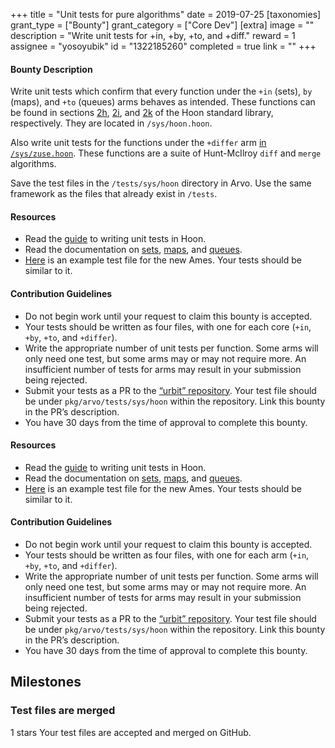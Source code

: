 +++
title = "Unit tests for pure algorithms"
date = 2019-07-25
[taxonomies]
grant_type = ["Bounty"]
grant_category = ["Core Dev"]
[extra]
image = ""
description = "Write unit tests for +in, +by, +to, and +diff."
reward = 1
assignee = "yosoyubik"
id = "1322185260"
completed = true
link = ""
+++

#### Bounty Description

Write unit tests which confirm that every function under the `+in` (sets), `by` (maps), and `+to` (queues) arms behaves as intended. These functions can be found in sections [2h](https://github.com/urbit/urbit/blob/0b0766b32b82a294b81f8f405548eb9f16d8c318/pkg/arvo/sys/hoon.hoon#L1142-L1368), [2i](https://github.com/urbit/urbit/blob/0b0766b32b82a294b81f8f405548eb9f16d8c318/pkg/arvo/sys/hoon.hoon#L1370-L1679), and [2k](https://github.com/urbit/urbit/blob/0b0766b32b82a294b81f8f405548eb9f16d8c318/pkg/arvo/sys/hoon.hoon#L1734-L1813) of the Hoon standard library, respectively. They are located in `/sys/hoon.hoon`.

Also write unit tests for the functions under the `+differ` arm [in `/sys/zuse.hoon`](https://github.com/urbit/urbit/blob/master/pkg/arvo/sys/zuse.hoon#L6117-L6271). These functions are a suite of Hunt-McIlroy `diff` and `merge` algorithms.

Save the test files in the `/tests/sys/hoon` directory in Arvo. Use the same framework as the files that already exist in `/tests`.

#### Resources

- Read the [guide](https://github.com/urbit/urbit/blob/master/pkg/arvo/TESTING.udon) to writing unit tests in Hoon.
- Read the documentation on [sets](https://urbit.org/docs/reference/library/2h/), [maps](https://urbit.org/docs/reference/library/2i/), and [queues](https://urbit.org/docs/reference/library/2k/).
- [Here](https://github.com/urbit/urbit/blob/alef2/pkg/arvo/tests/sys/zuse/ordered-map.hoon) is an example test file for the new Ames. Your tests should be similar to it.

#### Contribution Guidelines

- Do not begin work until your request to claim this bounty is accepted.
- Your tests should be written as four files, with one for each core (`+in`, `+by`, `+to`, and `+differ`).
- Write the appropriate number of unit tests per function. Some arms will only need one test, but some arms may or may not require more. An insufficient number of tests for arms may result in your submission being rejected.
- Submit your tests as a PR to the [“urbit” repository](https://github.com/urbit/urbit). Your test file should be under `pkg/arvo/tests/sys/hoon` within the repository. Link this bounty in the PR’s description.
- You have 30 days from the time of approval to complete this bounty.

#### Resources

- Read the [guide](https://github.com/urbit/urbit/blob/master/pkg/arvo/TESTING.udon) to writing unit tests in Hoon.
- Read the documentation on [sets](https://urbit.org/docs/reference/library/2h/), [maps](https://urbit.org/docs/reference/library/2i/), and [queues](https://urbit.org/docs/reference/library/2k/).
- [Here](https://github.com/urbit/urbit/blob/alef2/pkg/arvo/tests/sys/zuse/ordered-map.hoon) is an example test file for the new Ames. Your tests should be similar to it.

#### Contribution Guidelines

- Do not begin work until your request to claim this bounty is accepted.
- Your tests should be written as four files, with one for each arm (`+in`, `+by`, `+to`, and `+differ`).
- Write the appropriate number of unit tests per function. Some arms will only need one test, but some arms may or may not require more. An insufficient number of tests for arms may result in your submission being rejected.
- Submit your tests as a PR to the [“urbit” repository](https://github.com/urbit/urbit). Your test file should be under `pkg/arvo/tests/sys/hoon` within the repository. Link this bounty in the PR’s description.
- You have 30 days from the time of approval to complete this bounty.

## Milestones

### Test files are merged

1 stars
Your test files are accepted and merged on GitHub.
